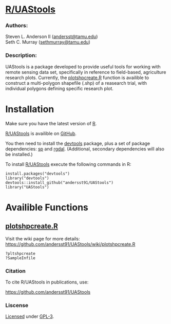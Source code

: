 # [R/UAStools](https://github.com/andersst91/UAStools/wiki) 

### Authors:
Steven L. Anderson II (andersst@tamu.edu)  
Seth C. Murray (sethmurray@tamu.edu)

### Description:
UAStools is a package developed to provide useful tools for working with remote sensing data set, specifically in reference to field-based, agriculture research plots. Currently, the [plotshpcreate.R](https://github.com/andersst91/UAStools/wiki/plotshpcreate.R) function is availible to construct a multi-polygon shapefile (.shp) of a reasearch trial, with individual polygons defining specific research plot.


# Installation  
Make sure you have the latest version of [R](https://cran.r-project.org/). 

[R/UAStools](https://github.com/andersst91/UAStools/wiki) is availible on [GitHub](https://github.com/andersst91/UAStools).

You then need to install the [devtools](https://github.com/r-lib/devtools) package, plus a set of package dependencies: [sp](https://cran.r-project.org/web/packages/sp/index.html) and [rgdal](https://cran.r-project.org/web/packages/rgdal/index.html). (Additional, secondary dependencies will also be installed.)

To install [R/UAStools](https://github.com/andersst91/UAStools/wiki) execute the following commands in R:  

    install.packages("devtools") 
    library("devtools")
    devtools::install_github("andersst91/UAStools")
    library("UAStools")

# Availible Functions
## [plotshpcreate.R](https://github.com/andersst91/UAStools/wiki/plotshpcreate.R)  
Visit the wiki page for more details: https://github.com/andersst91/UAStools/wiki/plotshpcreate.R  

    ?pltshpcreate
    ?SampleInfile

### Citation

To cite R/UAStools in publications, use:  

https://github.com/andersst91/UAStools

### Liscense
[Licensed](LICENSE) under [GPL-3](https://www.r-project.org/Licenses/GPL-3).
